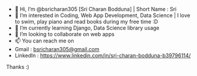 - 👋 Hi, I’m @bsricharan305 [Sri Charan Bodduna] | Short Name : Sri
- 👀 I’m interested in Coding, Web App Development, Data Science | I love to swim, play piano and read books during my free time :D 	
- 🌱 I’m currently learning Django, Data Science library usage 
- 💞️ I’m looking to collaborate on web apps 
- 📫 You can reach me on 
-   Gmail : bsricharan305@gmail.com 
-   LinkedIn : https://www.linkedin.com/in/sri-charan-bodduna-b39796114/

Thanks :)


<!---
bsricharan305/bsricharan305 is a ✨ special ✨ repository because its `README.md` (this file) appears on your GitHub profile.
You can click the Preview link to take a look at your changes.
--->
